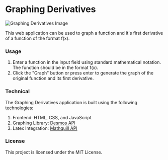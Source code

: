 # Graphing Derivatives
![Graphing Derivatives Image](https://i.imgur.com/8tKC4LB.png)

This web application can be used to graph a function and it's first derivative of a function of the format f(x).

### Usage

1) Enter a function in the input field using standard mathematical notation. The function should be in the format f(x).
2) Click the "Graph" button or press enter to generate the graph of the original function and its first derivative.

### Technical
The Graphing Derivatives application is built using the following technologies:
1) Frontend: HTML, CSS, and JavaScript
2) Graphing Library: [Desmos API](https://www.desmos.com/api/v1.9/docs/index.html#document-quickstart)
3) Latex Integration: [Mathquill API](https://docs.mathquill.com/en/latest/Api_Methods/)

### License
This project is licensed under the MIT License.
